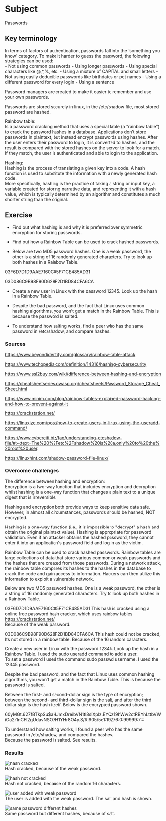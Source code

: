 # Subject
Passwords

## Key terminology
In terms of factors of authentication, passwords fall into the ‘something you know’ category.
To make it harder to guess the password, the folowing strategies can be used:  
	- Not using common passwords
	- Using longer passwords
	- Using special characters like @,*,%, etc.
	- Using a mixture of CAPITAL and small letters
	- Not using easily deducible passwords like birthdates or pet names
	- Using a different password for every login
	- Using a sentence  
  
Password managers are created to make it easier to remember and use your own passwords.  

Passwords are stored securely in linux, in the /etc/shadow file, most stored password are hashed.  

Rainbow table:  
Is a password cracking method that uses a special table (a “rainbow table”) to crack the password hashes in a database. Applications don’t store passwords in plaintext, but instead encrypt passwords using hashes. After the user enters their password to login, it is converted to hashes, and the result is compared with the stored hashes on the server to look for a match. If they match, the user is authenticated and able to login to the application.  

Hashing:  
Hashing is the process of translating a given key into a code. A hash function is used to substitute the information with a newly generated hash code.  
More specifically, hashing is the practice of taking a string or input key, a variable created for storing narrative data, and representing it with a hash value, which is typically determined by an algorithm and constitutes a much shorter string than the original.



## Exercise  
- Find out what hashing is and why it is preferred over symmetric encryption for storing passwords.  

- Find out how a Rainbow Table can be used to crack hashed passwords.  

- Below are two MD5 password hashes. One is a weak password, the other is a string of 16 randomly generated characters. Try to look up both hashes in a Rainbow Table.  

03F6D7D1D9AAE7160C05F71CE485AD31  

03D086C9B98F90D628F2D1BD84CFA6CA  

- Create a new user in Linux with the password 12345. Look up the hash in a Rainbow Table.  

- Despite the bad password, and the fact that Linux uses common hashing algorithms, you won’t get a match in the Rainbow Table. This is because the password is salted.  

- To understand how salting works, find a peer who has the same password in /etc/shadow, and compare hashes.


### Sources
https://www.beyondidentity.com/glossary/rainbow-table-attack  

https://www.techopedia.com/definition/14316/hashing-cybersecurity  

https://www.ssl2buy.com/wiki/difference-between-hashing-and-encryption  

https://cheatsheetseries.owasp.org/cheatsheets/Password_Storage_Cheat_Sheet.html  

https://www.minim.com/blog/rainbow-tables-explained-password-hacking-and-how-to-prevent-against-it  

https://crackstation.net/  

https://linuxize.com/post/how-to-create-users-in-linux-using-the-useradd-command/  

https://www.cyberciti.biz/faq/understanding-etcshadow-file/#:~:text=The%20%2Fetc%2Fshadow%20is%20a,only%20to%20the%20root%20user.  

https://linuxhint.com/shadow-password-file-linux/

### Overcome challenges
The difference between hashing and encryption:  
Encryption is a two-way function that includes encryption and decryption whilst hashing is a one-way function that changes a plain text to a unique digest that is irreversible.  

Hashing and encryption both provide ways to keep sensitive data safe. However, in almost all circumstances, passwords should be hashed, NOT encrypted.

Hashing is a one-way function (i.e., it is impossible to "decrypt" a hash and obtain the original plaintext value). Hashing is appropriate for password validation. Even if an attacker obtains the hashed password, they cannot enter it into an application's password field and log in as the victim.  

Rainbow Table can be used to crack hashed passwords. Rainbow tables are large collections of data that store various common or weak passwords and the hashes that are created from those passwords. During a network attack, the rainbow table compares its hashes to the hashes in the database to crack the code and gain access to information. Hackers can then utilize this information to exploit a vulnerable network.  

Below are two MD5 password hashes. One is a weak password, the other is a string of 16 randomly generated characters. Try to look up both hashes in a Rainbow Table.  

03F6D7D1D9AAE7160C05F71CE485AD31  This hash is cracked using a online free password hash cracker, which uses rainbow tables https://crackstation.net/.  
Because of the weak password.  

03D086C9B98F90D628F2D1BD84CFA6CA  This hash could not be cracked, Its not stored in a rainbow table. Because of the 16 random caracters.  

Create a new user in Linux with the password 12345. Look up the hash in a Rainbow Table. I used the sudo useradd command to add a user.  
To set a password I used the command sudo passwd username.  I used the 12345 password.  

Despite the bad password, and the fact that Linux uses common hashing algorithms, you won’t get a match in the Rainbow Table. This is because the password is salted.  

Between the first- and second-dollar sign is the type of encryption; between the second- and third-dollar sign is the salt, and after the third dollar sign is the hash itself. Below is the encrypted password shown. 

$6$0yMGt.627fBTkpSu$aHJmxDreibVN1tl8slXplz.EYQz19hWw2ctRBYnLttbVWiOa2r1nCFl2gUdavNSO7H1YHr8O4y.S/RI905/5e1:19276:0:99999:7:::  

To understand how salting works, I found a peer who has the same password in /etc/shadow, and compared the hashes.  
Because the password is salted. See results.  


### Results  
![hash cracked](https://github.com/Techgrounds-Cloud-9/cloud-9-karimtouzani24/blob/2893462184fc6f528abc076111696033feb550ab/00_includes/SEC/hash1%20cracked.png)  
Hash cracked, because of the weak password.  
  

![hash not cracked](https://github.com/Techgrounds-Cloud-9/cloud-9-karimtouzani24/blob/2893462184fc6f528abc076111696033feb550ab/00_includes/SEC/hash2%20not%20cracked.png)  
Hash not cracked, because of the random 16 characters.  
  

![user added with weak password](https://github.com/Techgrounds-Cloud-9/cloud-9-karimtouzani24/blob/2893462184fc6f528abc076111696033feb550ab/00_includes/SEC/hash%20salt%20ilias.png)  
The user is added with the weak password. The salt and hash is shown.  

![same password different hashes](https://github.com/Techgrounds-Cloud-9/cloud-9-karimtouzani24/blob/02f3e986bad66dcf2011259945e3892bc3806ccd/00_includes/SEC/password%20hashes.png)  
Same password but different hashes, because of salt.